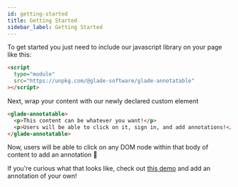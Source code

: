 ```yaml
---
id: getting-started
title: Getting Started
sidebar_label: Getting Started
---
```


To get started you just need to include our javascript library on your page like this:

```html
<script
  type="module"
  src="https://unpkg.com/@glade-software/glade-annotatable"
></script>
```

Next, wrap your content with our newly declared custom element

```html
<glade-annotatable>
  <p>This content can be whatever you want!</p>
  <p>Users will be able to click on it, sign in, and add annotations!</p>
</glade-annotatable>
```

Now, users will be able to click on any DOM node within that body of content to add an annotation 🎉

If you're curious what that looks like, check out [this demo](https://demos.glade.app/docs-example) and add an annotation of your own!
